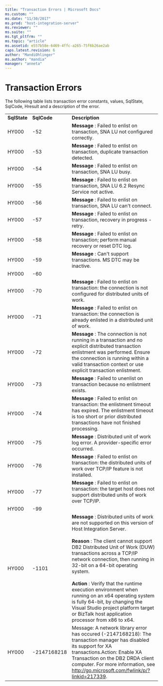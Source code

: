 ```yaml
---
title: "Transaction Errors | Microsoft Docs"
ms.custom: ""
ms.date: "11/30/2017"
ms.prod: "host-integration-server"
ms.reviewer: ""
ms.suite: ""
ms.tgt_pltfrm: ""
ms.topic: "article"
ms.assetid: e557b58e-6469-4ffc-a265-75f6b26ae2ab
caps.latest.revision: 6
author: "MandiOhlinger"
ms.author: "mandia"
manager: "anneta"
---
```

# Transaction Errors
The following table lists transaction error constants, values, SqlState, SqlCode, Hresult and a description of the error.  
  
||||  
|-|-|-|  
|**SqlState**|**SqlCode**|**Description**|  
|HY000|-52|**Message** : Failed to enlist on transaction, SNA LU not configured correctly.|  
|HY000|-53|**Message** : Failed to enlist on transaction, duplicate transaction detected.|  
|HY000|-54|**Message** : Failed to enlist on transaction, SNA LU busy.|  
|HY000|-55|**Message** : Failed to enlist on transaction, SNA LU 6.2 Resync Service not active.|  
|HY000|-56|**Message** : Failed to enlist on transaction, SNA LU can't connect.|  
|HY000|-57|**Message** : Failed to enlist on transaction, recovery in progress - retry.|  
|HY000|-58|**Message** : Failed to enlist on transaction; perform manual recovery or reset DTC log.|  
|HY000|-59|**Message** : Can't support transactions. MS DTC may be inactive.|  
|HY000|-60||  
|HY000|-70|**Message** : Failed to enlist on transaction: the connection is not configured for distributed units of work.|  
|HY000|-71|**Message** : Failed to enlist on transaction: the connection is already enlisted in a distributed unit of work.|  
|HY000|-72|**Message** : The connection is not running in a transaction and no explicit distributed transaction enlistment was performed. Ensure the connection is running within a valid transaction context or use explicit transaction enlistment.|  
|HY000|-73|**Message** : Failed to unenlist on transaction because no enlistment exists.|  
|HY000|-74|**Message** : Failed to enlist on transaction: the enlistment timeout has expired. The enlistment timeout is too short or prior distributed transactions have not finished processing.|  
|HY000|-75|**Message** : Distributed unit of work log error. A provider-specific error occurred.|  
|HY000|-76|**Message** : Failed to enlist on transaction: the distributed units of work over TCP/IP feature is not installed.|  
|HY000|-77|**Message** : Failed to enlist on transaction: the target host does not support distributed units of work over TCP/IP.|  
|HY000|-99||  
|HY000|-1101|**Message** : Distributed units of work are not supported on this version of Host Integration Server.<br /><br /> **Reason** : The client cannot support DB2 Distributed Unit of Work (DUW) transactions across a TCP/IP network connection, then running in 32-bit on a 64-bit operating system.<br /><br /> **Action** : Verify that the runtime execution environment when running on an x64 operating system is fully 64-bit, by changing the Visual Studio project platform target or BizTalk host application processor from x86 to x64.|  
|HY000|-2147168218|Message: A network library error has occured (-2147168218): The transaction manager has disabled its support for XA transactions.Action: Enable XA Transaction on the DB2 DRDA client computer. For more information, see http://go.microsoft.com/fwlink/p/?linkid=217339.|